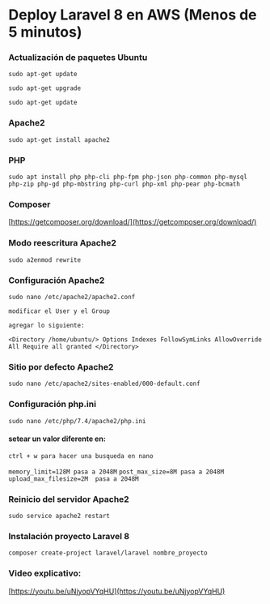 # Deploy Laravel 8 en AWS (Menos de 5 minutos)


### Actualización de paquetes Ubuntu
`sudo apt-get update`  

`sudo apt-get upgrade`  

`sudo apt-get update`  

### Apache2
`sudo apt-get install apache2`  

### PHP 
`sudo apt install php php-cli php-fpm php-json php-common php-mysql php-zip php-gd php-mbstring php-curl php-xml php-pear php-bcmath`  

### Composer
[https://getcomposer.org/download/](https://getcomposer.org/download/)  

### Modo reescritura Apache2
`sudo a2enmod rewrite`  


### Configuración Apache2 
`sudo nano /etc/apache2/apache2.conf` 

`modificar el User y el Group`

`agregar lo siguiente:`

`<Directory /home/ubuntu/>
        Options Indexes FollowSymLinks
        AllowOverride All
        Require all granted
</Directory>
`  

###  Sitio por defecto Apache2  
`sudo nano /etc/apache2/sites-enabled/000-default.conf`  

### Configuración php.ini
`sudo nano /etc/php/7.4/apache2/php.ini`
#### setear un valor diferente en:
`ctrl + w para hacer una busqueda en nano`

`memory_limit=128M pasa a 2048M`
`post_max_size=8M pasa a 2048M`
`upload_max_filesize=2M  pasa a 2048M`

### Reinicio del servidor Apache2
`sudo service apache2 restart`

### Instalación proyecto Laravel 8
`composer create-project laravel/laravel nombre_proyecto`  

### Video explicativo:
[https://youtu.be/uNjyopVYqHU](https://youtu.be/uNjyopVYqHU)


